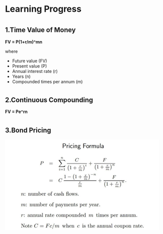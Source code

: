 # <h1> Learning Progress
# <h2> 1.Time Value of Money
**FV = P(1+r/m)^mn**
  
where
* Future value (FV)
* Present value (P)
* Annual interest rate (r)
* Years (n)
* Compounded times per annum (m)

# <h2> 2.Continuous Compounding
**FV = Pe^rn**

# <h2> 3.Bond Pricing 
![GITHUB](https://github.com/fatdanny77/Financial_Engineering/blob/master/HW1/%E6%9C%AA%E5%91%BD%E5%90%8D.jpg)
